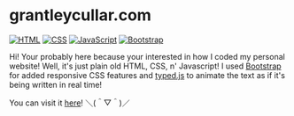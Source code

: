 # grantleycullar.com

[![HTML](https://img.shields.io/badge/HTML-%23E34F26.svg?logo=html5&logoColor=white)](#)
[![CSS](https://img.shields.io/badge/CSS-639?logo=css&logoColor=fff)](#)
[![JavaScript](https://img.shields.io/badge/JavaScript-F7DF1E?logo=javascript&logoColor=000)](#)
[![Bootstrap](https://img.shields.io/badge/Bootstrap-7952B3?logo=bootstrap&logoColor=fff)](#)

Hi! Your probably here because your interested in how I coded my personal website! Well, it's just plain old HTML, CSS, n' Javascript! I used [Bootstrap](https://getbootstrap.com/) for added responsive CSS features and [typed.js](https://github.com/mattboldt/typed.js) to animate the text as if it's being written in real time!

You can visit it [here](grantleycullar.com)! ＼(＾▽＾)／
